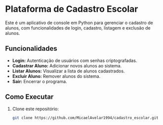 # Plataforma de Cadastro Escolar

Este é um aplicativo de console em Python para gerenciar o cadastro de alunos, com funcionalidades de login, cadastro, listagem e exclusão de alunos.

## Funcionalidades

- **Login:** Autenticação de usuários com senhas criptografadas.
- **Cadastrar Aluno:** Adicionar novos alunos ao sistema.
- **Listar Alunos:** Visualizar a lista de alunos cadastrados.
- **Excluir Aluno:** Remover alunos do sistema.
- **Sair:** Encerrar o programa.

## Como Executar

1. Clone este repositório:
   ```bash
   git clone https://github.com/MicaelAvelar1994/cadastro_escolar.git
